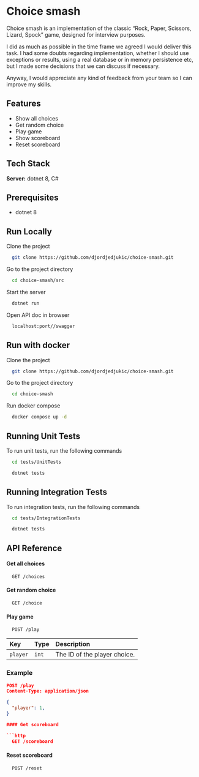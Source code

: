 # Choice smash
Choice smash is an implementation of the classic “Rock, Paper, Scissors, Lizard, Spock” game, designed for interview purposes.

I did as much as possible in the time frame we agreed I would deliver this task.
I had some doubts regarding implementation, whether I should use exceptions or results, using a real database or in memory persistence etc, but I made some decisions that we can discuss if necessary. 

Anyway, I would appreciate any kind of feedback from your team so I can improve my skills.

## Features

- Show all choices
- Get random choice
- Play game
- Show scoreboard
- Reset scoreboard

## Tech Stack

**Server:** dotnet 8, C#

## Prerequisites

- dotnet 8

## Run Locally

Clone the project

```bash
  git clone https://github.com/djordjedjukic/choice-smash.git
```

Go to the project directory

```bash
  cd choice-smash/src
```

Start the server

```bash
  dotnet run
```

Open API doc in browser

```bash
  localhost:port//swagger
```

## Run with docker

Clone the project

```bash
  git clone https://github.com/djordjedjukic/choice-smash.git
```

Go to the project directory

```bash
  cd choice-smash
```

Run docker compose

```bash
  docker compose up -d
```

## Running Unit Tests

To run unit tests, run the following commands

```bash
  cd tests/UnitTests
```
```bash
  dotnet tests
```

## Running Integration Tests

To run integration tests, run the following commands

```bash
  cd tests/IntegrationTests
```
```bash
  dotnet tests
```

## API Reference

#### Get all choices

```http
  GET /choices
```

#### Get random choice

```http
  GET /choice
```

#### Play game

```http
  POST /play
```

| Key       | Type     | Description                            |
| :-------- | :------- | :------------------------------------- |
| `player`   | `int` | The ID of the player choice. |

### Example

```json
POST /play
Content-Type: application/json

{
  "player": 1,        
}

#### Get scoreboard

```http
  GET /scoreboard
```

#### Reset scoreboard

```http
  POST /reset
```
